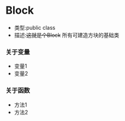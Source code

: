 # Block
- 类型:public class
- 描述:~~这就是个Block~~ 所有可建造方块的基础类


### 关于变量
- 变量1
- 变量2

### 关于函数
- 方法1
- 方法2
